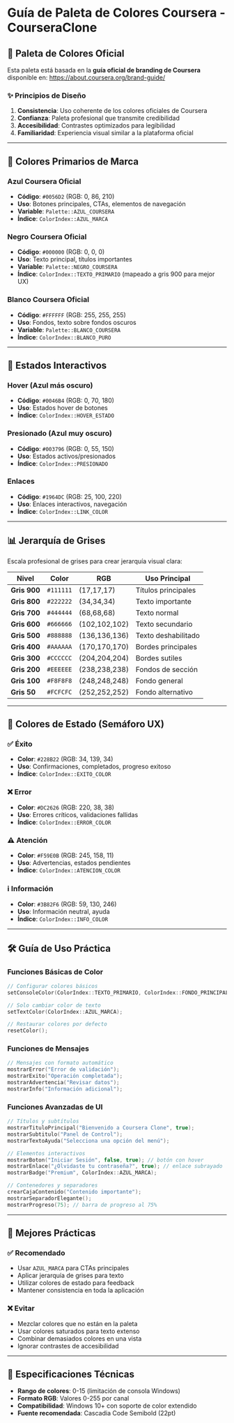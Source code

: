 # Guía de Paleta de Colores Coursera - CourseraClone

## 🎨 Paleta de Colores Oficial

Esta paleta está basada en la **guía oficial de branding de Coursera** disponible en: https://about.coursera.org/brand-guide/

### ✨ Principios de Diseño

1. **Consistencia**: Uso coherente de los colores oficiales de Coursera
2. **Confianza**: Paleta profesional que transmite credibilidad
3. **Accesibilidad**: Contrastes optimizados para legibilidad
4. **Familiaridad**: Experiencia visual similar a la plataforma oficial

---

## 🔵 Colores Primarios de Marca

### Azul Coursera Oficial

- **Código**: `#0056D2` (RGB: 0, 86, 210)
- **Uso**: Botones principales, CTAs, elementos de navegación
- **Variable**: `Palette::AZUL_COURSERA`
- **Índice**: `ColorIndex::AZUL_MARCA`

### Negro Coursera Oficial

- **Código**: `#000000` (RGB: 0, 0, 0)
- **Uso**: Texto principal, títulos importantes
- **Variable**: `Palette::NEGRO_COURSERA`
- **Índice**: `ColorIndex::TEXTO_PRIMARIO` (mapeado a gris 900 para mejor UX)

### Blanco Coursera Oficial

- **Código**: `#FFFFFF` (RGB: 255, 255, 255)
- **Uso**: Fondos, texto sobre fondos oscuros
- **Variable**: `Palette::BLANCO_COURSERA`
- **Índice**: `ColorIndex::BLANCO_PURO`

---

## 🔄 Estados Interactivos

### Hover (Azul más oscuro)

- **Código**: `#0046B4` (RGB: 0, 70, 180)
- **Uso**: Estados hover de botones
- **Índice**: `ColorIndex::HOVER_ESTADO`

### Presionado (Azul muy oscuro)

- **Código**: `#003796` (RGB: 0, 55, 150)
- **Uso**: Estados activos/presionados
- **Índice**: `ColorIndex::PRESIONADO`

### Enlaces

- **Código**: `#1964DC` (RGB: 25, 100, 220)
- **Uso**: Enlaces interactivos, navegación
- **Índice**: `ColorIndex::LINK_COLOR`

---

## 📊 Jerarquía de Grises

Escala profesional de grises para crear jerarquía visual clara:

| Nivel        | Color     | RGB           | Uso Principal       |
| ------------ | --------- | ------------- | ------------------- |
| **Gris 900** | `#111111` | (17,17,17)    | Títulos principales |
| **Gris 800** | `#222222` | (34,34,34)    | Texto importante    |
| **Gris 700** | `#444444` | (68,68,68)    | Texto normal        |
| **Gris 600** | `#666666` | (102,102,102) | Texto secundario    |
| **Gris 500** | `#888888` | (136,136,136) | Texto deshabilitado |
| **Gris 400** | `#AAAAAA` | (170,170,170) | Bordes principales  |
| **Gris 300** | `#CCCCCC` | (204,204,204) | Bordes sutiles      |
| **Gris 200** | `#EEEEEE` | (238,238,238) | Fondos de sección   |
| **Gris 100** | `#F8F8F8` | (248,248,248) | Fondo general       |
| **Gris 50**  | `#FCFCFC` | (252,252,252) | Fondo alternativo   |

---

## 🚦 Colores de Estado (Semáforo UX)

### ✅ Éxito

- **Color**: `#228B22` (RGB: 34, 139, 34)
- **Uso**: Confirmaciones, completados, progreso exitoso
- **Índice**: `ColorIndex::EXITO_COLOR`

### ❌ Error

- **Color**: `#DC2626` (RGB: 220, 38, 38)
- **Uso**: Errores críticos, validaciones fallidas
- **Índice**: `ColorIndex::ERROR_COLOR`

### ⚠️ Atención

- **Color**: `#F59E0B` (RGB: 245, 158, 11)
- **Uso**: Advertencias, estados pendientes
- **Índice**: `ColorIndex::ATENCION_COLOR`

### ℹ️ Información

- **Color**: `#3B82F6` (RGB: 59, 130, 246)
- **Uso**: Información neutral, ayuda
- **Índice**: `ColorIndex::INFO_COLOR`

---

## 🛠️ Guía de Uso Práctica

### Funciones Básicas de Color

```cpp
// Configurar colores básicos
setConsoleColor(ColorIndex::TEXTO_PRIMARIO, ColorIndex::FONDO_PRINCIPAL);

// Solo cambiar color de texto
setTextColor(ColorIndex::AZUL_MARCA);

// Restaurar colores por defecto
resetColor();
```

### Funciones de Mensajes

```cpp
// Mensajes con formato automático
mostrarError("Error de validación");
mostrarExito("Operación completada");
mostrarAdvertencia("Revisar datos");
mostrarInfo("Información adicional");
```

### Funciones Avanzadas de UI

```cpp
// Títulos y subtítulos
mostrarTituloPrincipal("Bienvenido a Coursera Clone", true);
mostrarSubtitulo("Panel de Control");
mostrarTextoAyuda("Selecciona una opción del menú");

// Elementos interactivos
mostrarBoton("Iniciar Sesión", false, true); // botón con hover
mostrarEnlace("¿Olvidaste tu contraseña?", true); // enlace subrayado
mostrarBadge("Premium", ColorIndex::AZUL_MARCA);

// Contenedores y separadores
crearCajaContenido("Contenido importante");
mostrarSeparadorElegante();
mostrarProgreso(75); // barra de progreso al 75%
```

---

## 🎯 Mejores Prácticas

### ✅ Recomendado

- Usar `AZUL_MARCA` para CTAs principales
- Aplicar jerarquía de grises para texto
- Utilizar colores de estado para feedback
- Mantener consistencia en toda la aplicación

### ❌ Evitar

- Mezclar colores que no están en la paleta
- Usar colores saturados para texto extenso
- Combinar demasiados colores en una vista
- Ignorar contrastes de accesibilidad

---

## 📐 Especificaciones Técnicas

- **Rango de colores**: 0-15 (limitación de consola Windows)
- **Formato RGB**: Valores 0-255 por canal
- **Compatibilidad**: Windows 10+ con soporte de color extendido
- **Fuente recomendada**: Cascadia Code Semibold (22pt)
